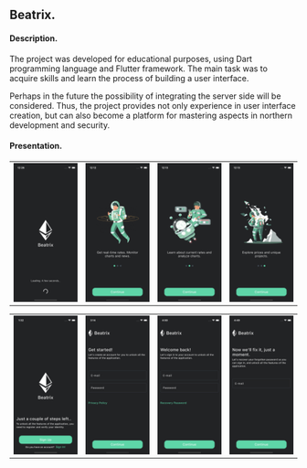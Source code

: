## Beatrix.

#### Description.
The project was developed for educational purposes, using Dart programming language and Flutter framework. The main task was to acquire skills and learn the process of building a user interface.

Perhaps in the future the possibility of integrating the server side will be considered. Thus, the project provides not only experience in user interface creation, but can also become a platform for mastering aspects in northern development and security.

#### Presentation.


<table>
  <tr>
    <td><img src="resources/splash-page.png"></td>
    <td><img src="resources/onboarding-page-one.png"</td>
    <td><img src="resources/onboarding-page-two.png"</td>
    <td><img src="resources/onboarding-page-three.png"</td>
  </tr>
</table>


<table>
  <tr>
    <td><img src="resources/greeting-page.png"></td>
    <td><img src="resources/sign-up-page.png"></td>
    <td><img src="resources/sign-in-page.png"></td>
    <td><img src="resources/recovery-page.png"></td>
  </tr>
</table>
